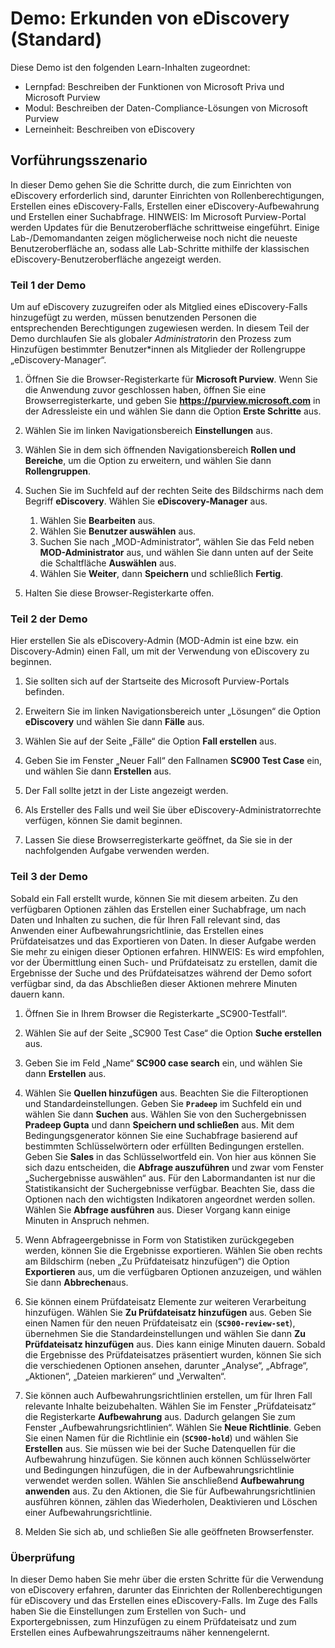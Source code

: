 <!---
---
Demo: Titel: „Erkunden des eDiscovery-Workflows“ Lernpfad/Modul/Lerneinheit: „Lernpfad: Beschreiben der Funktionen von Microsoft Priva und Microsoft Purview; Modul 3: Beschreiben der Daten-Compliance-Lösungen von Microsoft Purview; Einheit 2: Beschreiben von eDiscovery“
---
--->

# Demo: Erkunden von eDiscovery (Standard)

Diese Demo ist den folgenden Learn-Inhalten zugeordnet:

- Lernpfad: Beschreiben der Funktionen von Microsoft Priva und Microsoft Purview
- Modul: Beschreiben der Daten-Compliance-Lösungen von Microsoft Purview
- Lerneinheit: Beschreiben von eDiscovery

## Vorführungsszenario

In dieser Demo gehen Sie die Schritte durch, die zum Einrichten von eDiscovery erforderlich sind, darunter Einrichten von Rollenberechtigungen, Erstellen eines eDiscovery-Falls, Erstellen einer eDiscovery-Aufbewahrung und Erstellen einer Suchabfrage.  HINWEIS: Im Microsoft Purview-Portal werden Updates für die Benutzeroberfläche schrittweise eingeführt. Einige Lab-/Demomandanten zeigen möglicherweise noch nicht die neueste Benutzeroberfläche an, sodass alle Lab-Schritte mithilfe der klassischen eDiscovery-Benutzeroberfläche angezeigt werden.

### Teil 1 der Demo

Um auf eDiscovery zuzugreifen oder als Mitglied eines eDiscovery-Falls hinzugefügt zu werden, müssen benutzenden Personen die entsprechenden Berechtigungen zugewiesen werden. In diesem Teil der Demo durchlaufen Sie als globale*r Administrator*in den Prozess zum Hinzufügen bestimmter Benutzer*innen als Mitglieder der Rollengruppe „eDiscovery-Manager“.

1. Öffnen Sie die Browser-Registerkarte für **Microsoft Purview**. Wenn Sie die Anwendung zuvor geschlossen haben, öffnen Sie eine Browserregisterkarte, und geben Sie **https://purview.microsoft.com** in der Adressleiste ein und wählen Sie dann die Option **Erste Schritte** aus.  
1. Wählen Sie im linken Navigationsbereich **Einstellungen** aus.
1. Wählen Sie in dem sich öffnenden Navigationsbereich **Rollen und Bereiche**, um die Option zu erweitern, und wählen Sie dann **Rollengruppen**.
1. Suchen Sie im Suchfeld auf der rechten Seite des Bildschirms nach dem Begriff **eDiscovery**.  Wählen Sie **eDiscovery-Manager** aus.
    1. Wählen Sie **Bearbeiten** aus.
    1. Wählen Sie **Benutzer auswählen** aus.
    1. Suchen Sie nach „MOD-Administrator“, wählen Sie das Feld neben **MOD-Administrator** aus, und wählen Sie dann unten auf der Seite die Schaltfläche **Auswählen** aus.
    1. Wählen Sie **Weiter**, dann **Speichern** und schließlich **Fertig**.

1. Halten Sie diese Browser-Registerkarte offen.

### Teil 2 der Demo

Hier erstellen Sie als eDiscovery-Admin (MOD-Admin ist eine bzw. ein Discovery-Admin) einen Fall, um mit der Verwendung von eDiscovery zu beginnen.

1. Sie sollten sich auf der Startseite des Microsoft Purview-Portals befinden.

1. Erweitern Sie im linken Navigationsbereich unter „Lösungen“ die Option **eDiscovery** und wählen Sie dann **Fälle** aus.

1. Wählen Sie auf der Seite „Fälle“ die Option **Fall erstellen** aus.

1. Geben Sie im Fenster „Neuer Fall“ den Fallnamen **SC900 Test Case** ein, und wählen Sie dann **Erstellen** aus.

1. Der Fall sollte jetzt in der Liste angezeigt werden.

1. Als Ersteller des Falls und weil Sie über eDiscovery-Administratorrechte verfügen, können Sie damit beginnen.  

1. Lassen Sie diese Browserregisterkarte geöffnet, da Sie sie in der nachfolgenden Aufgabe verwenden werden.

### Teil 3 der Demo

Sobald ein Fall erstellt wurde, können Sie mit diesem arbeiten. Zu den verfügbaren Optionen zählen das Erstellen einer Suchabfrage, um nach Daten und Inhalten zu suchen, die für Ihren Fall relevant sind, das Anwenden einer Aufbewahrungsrichtlinie, das Erstellen eines Prüfdateisatzes und das Exportieren von Daten. In dieser Aufgabe werden Sie mehr zu einigen dieser Optionen erfahren. HINWEIS: Es wird empfohlen, vor der Übermittlung einen Such- und Prüfdateisatz zu erstellen, damit die Ergebnisse der Suche und des Prüfdateisatzes während der Demo sofort verfügbar sind, da das Abschließen dieser Aktionen mehrere Minuten dauern kann.  

1. Öffnen Sie in Ihrem Browser die Registerkarte „SC900-Testfall“.

1. Wählen Sie auf der Seite „SC900 Test Case“ die Option **Suche erstellen** aus.

1. Geben Sie im Feld „Name“ **SC900 case search** ein, und wählen Sie dann **Erstellen** aus.

1. Wählen Sie **Quellen hinzufügen** aus. Beachten Sie die Filteroptionen und Standardeinstellungen. Geben Sie **`Pradeep`** im Suchfeld ein und wählen Sie dann **Suchen** aus. Wählen Sie von den Suchergebnissen **Pradeep Gupta** und dann **Speichern und schließen** aus. Mit dem Bedingungsgenerator können Sie eine Suchabfrage basierend auf bestimmten Schlüsselwörtern oder erfüllten Bedingungen erstellen. Geben Sie **Sales** in das Schlüsselwortfeld ein. Von hier aus können Sie sich dazu entscheiden, die **Abfrage auszuführen** und zwar vom Fenster „Suchergebnisse auswählen“ aus. Für den Labormandanten ist nur die Statistikansicht der Suchergebnisse verfügbar. Beachten Sie, dass die Optionen nach den wichtigsten Indikatoren angeordnet werden sollen. Wählen Sie **Abfrage ausführen** aus.  Dieser Vorgang kann einige Minuten in Anspruch nehmen.

1. Wenn Abfrageergebnisse in Form von Statistiken zurückgegeben werden, können Sie die Ergebnisse exportieren.  Wählen Sie oben rechts am Bildschirm (neben „Zu Prüfdateisatz hinzufügen“) die Option **Exportieren** aus, um die verfügbaren Optionen anzuzeigen, und wählen Sie dann **Abbrechen**aus.

1. Sie können einem Prüfdateisatz Elemente zur weiteren Verarbeitung hinzufügen.  Wählen Sie **Zu Prüfdateisatz hinzufügen** aus. Geben Sie einen Namen für den neuen Prüfdateisatz ein (**`SC900-review-set`**), übernehmen Sie die Standardeinstellungen und wählen Sie dann **Zu Prüfdateisatz hinzufügen** aus. Dies kann einige Minuten dauern. Sobald die Ergebnisse des Prüfdateisatzes präsentiert wurden, können Sie sich die verschiedenen Optionen ansehen, darunter „Analyse“, „Abfrage“, „Aktionen“, „Dateien markieren“ und „Verwalten“.

1. Sie können auch Aufbewahrungsrichtlinien erstellen, um für Ihren Fall relevante Inhalte beizubehalten. Wählen Sie im Fenster „Prüfdateisatz“ die Registerkarte **Aufbewahrung** aus.  Dadurch gelangen Sie zum Fenster „Aufbewahrungsrichtlinien“. Wählen Sie **Neue Richtlinie**.  Geben Sie einen Namen für die Richtlinie ein (**`SC900-hold`**) und wählen Sie **Erstellen** aus.  Sie müssen wie bei der Suche Datenquellen für die Aufbewahrung hinzufügen. Sie können auch können Schlüsselwörter und Bedingungen hinzufügen, die in der Aufbewahrungsrichtlinie verwendet werden sollen. Wählen Sie anschließend **Aufbewahrung anwenden** aus.  Zu den Aktionen, die Sie für Aufbewahrungsrichtlinien ausführen können, zählen das Wiederholen, Deaktivieren und Löschen einer Aufbewahrungsrichtlinie.

1. Melden Sie sich ab, und schließen Sie alle geöffneten Browserfenster.

### Überprüfung

In dieser Demo haben Sie mehr über die ersten Schritte für die Verwendung von eDiscovery erfahren, darunter das Einrichten der Rollenberechtigungen für eDiscovery und das Erstellen eines eDiscovery-Falls.  Im Zuge des Falls haben Sie die Einstellungen zum Erstellen von Such- und Exportergebnissen, zum Hinzufügen zu einem Prüfdateisatz und zum Erstellen eines Aufbewahrungszeitraums näher kennengelernt.
